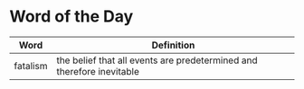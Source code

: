 # Word of the Day

|Word|Definition|
|---|---|
|fatalism|the belief that all events are predetermined and therefore inevitable|
